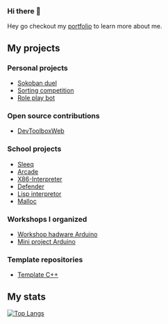 ### Hi there 👋
Hey go checkout my [portfolio](https://portfolio-git-master-titouan-loebs-projects.vercel.app/) to learn more about me.

## My projects
### Personal projects
- [Sokoban duel](https://github.com/Titouan-Loeb/Sokoban_duel)
- [Sorting competition](https://github.com/Titouan-Loeb/SortingCompetition)
- [Role play bot](https://github.com/Titouan-Loeb/RolePlayBot)
### Open source contributions
- [DevToolboxWeb](https://github.com/Titouan-Loeb/DevToolboxWeb)
### School projects
- [Sleeq](https://github.com/Titouan-Loeb/Sleeq)
- [Arcade](https://github.com/Titouan-Loeb/Arcade)
- [X86-Interpreter](https://github.com/Titouan-Loeb/X86-Interpreter)
- [Defender](https://github.com/Titouan-Loeb/Defender-game)
- [Lisp interpretor](https://github.com/Titouan-Loeb/Lisp_interpretor)
- [Malloc](https://github.com/Titouan-Loeb/Malloc)
### Workshops I organized
- [Workshop hadware Arduino](https://github.com/Titouan-Loeb/Workshop-hardware-Arduino)
- [Mini project Arduino](https://github.com/Titouan-Loeb/Mini-project-Arduino)
### Template repositories
- [Template C++](https://github.com/Titouan-Loeb/Template_CPP)
## My stats
[![Top Langs](https://github-readme-stats.vercel.app/api/top-langs/?username=Titouan-Loeb&layout=donut-vertical)](https://github.com/anuraghazra/github-readme-stats)
<!--
**Titouan-Loeb/Titouan-Loeb** is a ✨ _special_ ✨ repository because its `README.md` (this file) appears on your GitHub profile.

Here are some ideas to get you started:

- 🔭 I’m currently working on ...
- 🌱 I’m currently learning ...
- 👯 I’m looking to collaborate on ...
- 🤔 I’m looking for help with ...
- 💬 Ask me about ...
- 📫 How to reach me: ...
- 😄 Pronouns: ...
- ⚡ Fun fact: ...
-->
